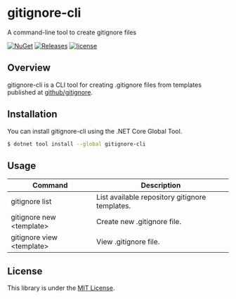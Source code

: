 # gitignore-cli
 A command-line tool to create gitignore files

[![NuGet](https://img.shields.io/nuget/v/gitignore-cli.svg)](https://www.nuget.org/packages/gitignore-cli)
[![Releases](https://img.shields.io/github/release/nuskey8/gitignore-cli.svg)](https://github.com/nuskey8/gitignore-cli/releases)
[![license](https://img.shields.io/badge/LICENSE-MIT-green.svg)](LICENSE)

## Overview

gitignore-cli is a CLI tool for creating .gitignore files from templates published at [github/gitignore](https://github.com/github/gitignore).

## Installation

You can install gitignore-cli using the .NET Core Global Tool.

```bash
$ dotnet tool install --global gitignore-cli
```

## Usage

| Command | Description |
| - | - |
| gitignore list | List available repository gitignore templates. |
| gitignore new \<template\> | Create new .gitignore file. |
| gitignore view \<template\> | View .gitignore file. |

## License

This library is under the [MIT License](./LICENSE).